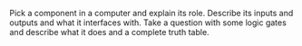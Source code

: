 Pick a component in a computer and explain its role. Describe its inputs and outputs and what it interfaces with. Take a question with some logic gates and describe what it does and a complete truth table. 